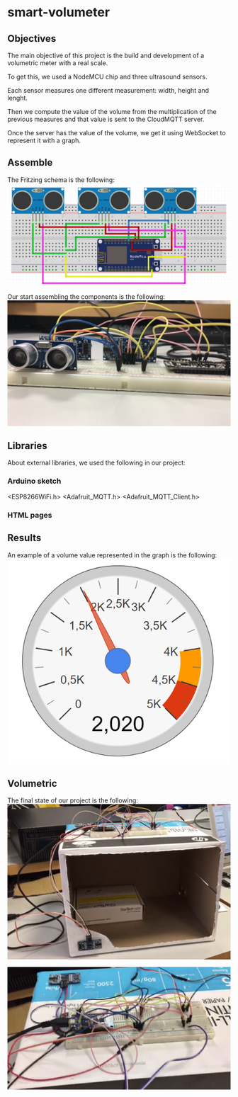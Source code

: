 # smart-volumeter

<h2>Objectives</h2>

The main objective of this project is the build and development of a volumetric meter with a real scale.

To get this, we used a NodeMCU chip and three ultrasound sensors.

Each sensor measures one different measurement: width, height and lenght.

Then we compute the value of the volume from the multiplication of the previous measures and that value is sent to the CloudMQTT server.

Once the server has the value of the volume, we get it using WebSocket to represent it with a graph.

<h2>Assemble</h2>

The Fritzing schema is the following:
![fritzing](img/1.png)

Our start assembling the components is the following:
![start](img/3.jpg)

<h2>Libraries</h2>

About external libraries, we used the following in our project:

<h3>Arduino sketch</h3>

<ESP8266WiFi.h>
<Adafruit_MQTT.h>
<Adafruit_MQTT_Client.h>

<h3>HTML pages</h3>

<Google Charts Javascript API>
<Eclipse Paho MQTT Javascript>

<h2>Results</h2>

An example of a volume value represented in the graph is the following:
![graph](img/2.png)

<h2>Volumetric</h2>

The final state of our project is the following:
![final1](img/4.png)

![final2](img/5.png)